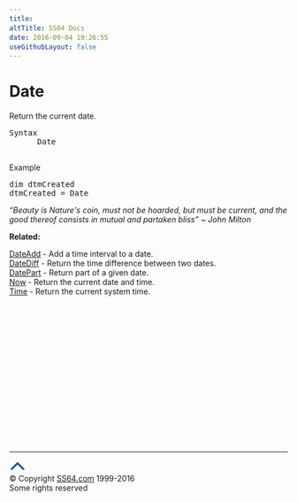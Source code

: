 ```yaml
---
title:
altTitle: SS64 Docs
date: 2016-09-04 19:26:55
useGithubLayout: false
---
```

<!-- #BeginLibraryItem "/Library/head_vb.lbi" --><!-- #EndLibraryItem --><h1>Date</h1> 
<p> Return the current date.</p>
<pre>Syntax
      Date

</pre>
<p>Example</p>
<pre>dim dtmCreated
dtmCreated = Date</pre>
<p class="quote"><i>“Beauty is Nature's coin, must not be hoarded, but must be current, and the good thereof consists in mutual and partaken bliss” ~ John Milton</i></p>
<p><b>Related:</b></p>
<p><a href="dateadd.html">DateAdd</a> - Add a time interval to a date.<br>
<a href="datediff.html">DateDiff</a> - Return the time difference between two dates. <a href="datepart.html"><br>
DatePart</a> - Return part of a given date.<br>
<a href="now.html">Now</a> - Return the current date and time.<br>
<a href="time.html">Time</a> - Return the current system time.</p><!-- #BeginLibraryItem "/Library/foot_vb.lbi" --><p>
<!-- VB300 -->
<ins class="adsbygoogle" style="display:inline-block;width:300px;height:250px" data-ad-client="ca-pub-6140977852749469" data-ad-slot="1683739502"></ins>
<script>
(adsbygoogle = window.adsbygoogle || []).push({});
</script></p>
<hr>
<div id="bl" class="footer"><a href="date.html#"><img src="../images/top.png" width="30" height="22" alt="Back to the Top"></a></div>
<div id="br" class="footer, tagline">© Copyright <a href="http://ss64.com/">SS64.com</a> 1999-2016<br>
Some rights reserved</div><!-- #EndLibraryItem -->


